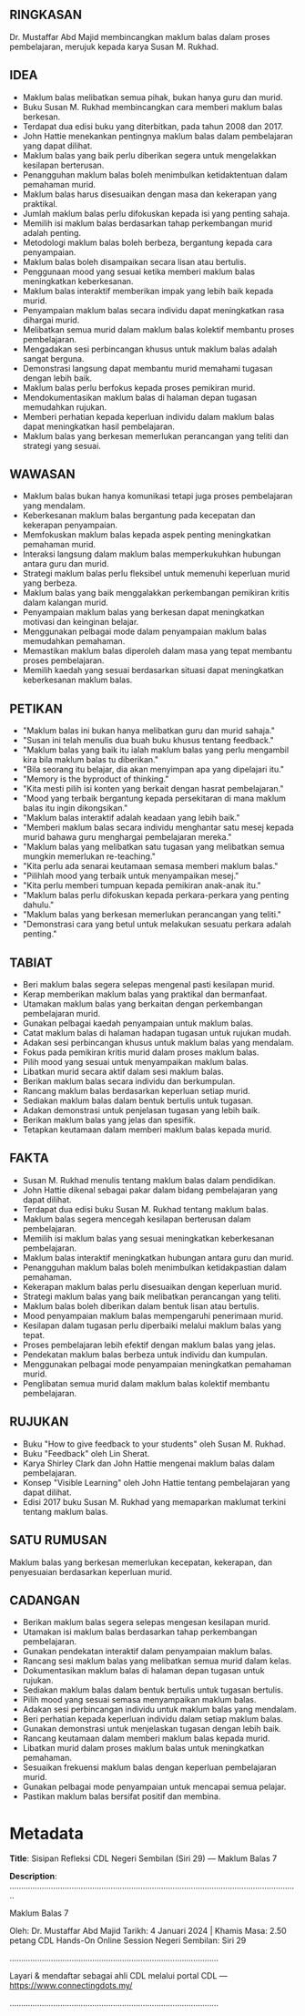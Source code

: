 ## RINGKASAN
Dr. Mustaffar Abd Majid membincangkan maklum balas dalam proses pembelajaran, merujuk kepada karya Susan M. Rukhad.

## IDEA
- Maklum balas melibatkan semua pihak, bukan hanya guru dan murid.
- Buku Susan M. Rukhad membincangkan cara memberi maklum balas berkesan.
- Terdapat dua edisi buku yang diterbitkan, pada tahun 2008 dan 2017.
- John Hattie menekankan pentingnya maklum balas dalam pembelajaran yang dapat dilihat.
- Maklum balas yang baik perlu diberikan segera untuk mengelakkan kesilapan berterusan.
- Penangguhan maklum balas boleh menimbulkan ketidaktentuan dalam pemahaman murid.
- Maklum balas harus disesuaikan dengan masa dan kekerapan yang praktikal.
- Jumlah maklum balas perlu difokuskan kepada isi yang penting sahaja.
- Memilih isi maklum balas berdasarkan tahap perkembangan murid adalah penting.
- Metodologi maklum balas boleh berbeza, bergantung kepada cara penyampaian.
- Maklum balas boleh disampaikan secara lisan atau bertulis.
- Penggunaan mood yang sesuai ketika memberi maklum balas meningkatkan keberkesanan.
- Maklum balas interaktif memberikan impak yang lebih baik kepada murid.
- Penyampaian maklum balas secara individu dapat meningkatkan rasa dihargai murid.
- Melibatkan semua murid dalam maklum balas kolektif membantu proses pembelajaran.
- Mengadakan sesi perbincangan khusus untuk maklum balas adalah sangat berguna.
- Demonstrasi langsung dapat membantu murid memahami tugasan dengan lebih baik.
- Maklum balas perlu berfokus kepada proses pemikiran murid.
- Mendokumentasikan maklum balas di halaman depan tugasan memudahkan rujukan.
- Memberi perhatian kepada keperluan individu dalam maklum balas dapat meningkatkan hasil pembelajaran.
- Maklum balas yang berkesan memerlukan perancangan yang teliti dan strategi yang sesuai.

## WAWASAN
- Maklum balas bukan hanya komunikasi tetapi juga proses pembelajaran yang mendalam.
- Keberkesanan maklum balas bergantung pada kecepatan dan kekerapan penyampaian.
- Memfokuskan maklum balas kepada aspek penting meningkatkan pemahaman murid.
- Interaksi langsung dalam maklum balas memperkukuhkan hubungan antara guru dan murid.
- Strategi maklum balas perlu fleksibel untuk memenuhi keperluan murid yang berbeza.
- Maklum balas yang baik menggalakkan perkembangan pemikiran kritis dalam kalangan murid.
- Penyampaian maklum balas yang berkesan dapat meningkatkan motivasi dan keinginan belajar.
- Menggunakan pelbagai mode dalam penyampaian maklum balas memudahkan pemahaman.
- Memastikan maklum balas diperoleh dalam masa yang tepat membantu proses pembelajaran.
- Memilih kaedah yang sesuai berdasarkan situasi dapat meningkatkan keberkesanan maklum balas.

## PETIKAN
- "Maklum balas ini bukan hanya melibatkan guru dan murid sahaja."
- "Susan ini telah menulis dua buah buku khusus tentang feedback."
- "Maklum balas yang baik itu ialah maklum balas yang perlu mengambil kira bila maklum balas tu diberikan."
- "Bila seorang itu belajar, dia akan menyimpan apa yang dipelajari itu."
- "Memory is the byproduct of thinking."
- "Kita mesti pilih isi konten yang berkait dengan hasrat pembelajaran."
- "Mood yang terbaik bergantung kepada persekitaran di mana maklum balas itu ingin dikongsikan."
- "Maklum balas interaktif adalah keadaan yang lebih baik."
- "Memberi maklum balas secara individu menghantar satu mesej kepada murid bahawa guru menghargai pembelajaran mereka."
- "Maklum balas yang melibatkan satu tugasan yang melibatkan semua mungkin memerlukan re-teaching."
- "Kita perlu ada senarai keutamaan semasa memberi maklum balas."
- "Pilihlah mood yang terbaik untuk menyampaikan mesej."
- "Kita perlu memberi tumpuan kepada pemikiran anak-anak itu."
- "Maklum balas perlu difokuskan kepada perkara-perkara yang penting dahulu."
- "Maklum balas yang berkesan memerlukan perancangan yang teliti."
- "Demonstrasi cara yang betul untuk melakukan sesuatu perkara adalah penting."

## TABIAT
- Beri maklum balas segera selepas mengenal pasti kesilapan murid.
- Kerap memberikan maklum balas yang praktikal dan bermanfaat.
- Utamakan maklum balas yang berkaitan dengan perkembangan pembelajaran murid.
- Gunakan pelbagai kaedah penyampaian untuk maklum balas.
- Catat maklum balas di halaman hadapan tugasan untuk rujukan mudah.
- Adakan sesi perbincangan khusus untuk maklum balas yang mendalam.
- Fokus pada pemikiran kritis murid dalam proses maklum balas.
- Pilih mood yang sesuai untuk menyampaikan maklum balas.
- Libatkan murid secara aktif dalam sesi maklum balas.
- Berikan maklum balas secara individu dan berkumpulan.
- Rancang maklum balas berdasarkan keperluan setiap murid.
- Sediakan maklum balas dalam bentuk bertulis untuk tugasan.
- Adakan demonstrasi untuk penjelasan tugasan yang lebih baik.
- Berikan maklum balas yang jelas dan spesifik.
- Tetapkan keutamaan dalam memberi maklum balas kepada murid.

## FAKTA
- Susan M. Rukhad menulis tentang maklum balas dalam pendidikan.
- John Hattie dikenal sebagai pakar dalam bidang pembelajaran yang dapat dilihat.
- Terdapat dua edisi buku Susan M. Rukhad tentang maklum balas.
- Maklum balas segera mencegah kesilapan berterusan dalam pembelajaran.
- Memilih isi maklum balas yang sesuai meningkatkan keberkesanan pembelajaran.
- Maklum balas interaktif meningkatkan hubungan antara guru dan murid.
- Penangguhan maklum balas boleh menimbulkan ketidakpastian dalam pemahaman.
- Kekerapan maklum balas perlu disesuaikan dengan keperluan murid.
- Strategi maklum balas yang baik melibatkan perancangan yang teliti.
- Maklum balas boleh diberikan dalam bentuk lisan atau bertulis.
- Mood penyampaian maklum balas mempengaruhi penerimaan murid.
- Kesilapan dalam tugasan perlu diperbaiki melalui maklum balas yang tepat.
- Proses pembelajaran lebih efektif dengan maklum balas yang jelas.
- Pendekatan maklum balas berbeza untuk individu dan kumpulan.
- Menggunakan pelbagai mode penyampaian meningkatkan pemahaman murid.
- Penglibatan semua murid dalam maklum balas kolektif membantu pembelajaran.

## RUJUKAN
- Buku "How to give feedback to your students" oleh Susan M. Rukhad.
- Buku "Feedback" oleh Lin Sherat.
- Karya Shirley Clark dan John Hattie mengenai maklum balas dalam pembelajaran.
- Konsep "Visible Learning" oleh John Hattie tentang pembelajaran yang dapat dilihat.
- Edisi 2017 buku Susan M. Rukhad yang memaparkan maklumat terkini tentang maklum balas.

## SATU RUMUSAN
Maklum balas yang berkesan memerlukan kecepatan, kekerapan, dan penyesuaian berdasarkan keperluan murid.

## CADANGAN
- Berikan maklum balas segera selepas mengesan kesilapan murid.
- Utamakan isi maklum balas berdasarkan tahap perkembangan pembelajaran.
- Gunakan pendekatan interaktif dalam penyampaian maklum balas.
- Rancang sesi maklum balas yang melibatkan semua murid dalam kelas.
- Dokumentasikan maklum balas di halaman depan tugasan untuk rujukan.
- Sediakan maklum balas dalam bentuk bertulis untuk tugasan bertulis.
- Pilih mood yang sesuai semasa menyampaikan maklum balas.
- Adakan sesi perbincangan individu untuk maklum balas yang mendalam.
- Beri perhatian kepada keperluan individu dalam setiap maklum balas.
- Gunakan demonstrasi untuk menjelaskan tugasan dengan lebih baik.
- Rancang keutamaan dalam memberi maklum balas kepada murid.
- Libatkan murid dalam proses maklum balas untuk meningkatkan pemahaman.
- Sesuaikan frekuensi maklum balas dengan keperluan pembelajaran murid.
- Gunakan pelbagai mode penyampaian untuk mencapai semua pelajar.
- Pastikan maklum balas bersifat positif dan membina.

# Metadata
**Title**: Sisipan Refleksi CDL Negeri Sembilan (Siri 29) — Maklum Balas 7

**Description**: ..............................................................................................................................

Maklum Balas 7

Oleh: Dr. Mustaffar Abd Majid
Tarikh: 4 Januari 2024  |  Khamis
Masa: 2.50 petang
CDL Hands-On Online Session Negeri Sembilan: Siri 29

...........................................................................................

Layari & mendaftar sebagai ahli CDL melalui portal CDL — https://www.connectingdots.my/

...........................................................................................